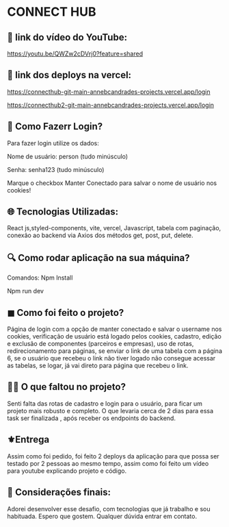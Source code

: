 #  CONNECT HUB 

## 🎥 link do vídeo do YouTube:
https://youtu.be/QWZw2cDVrj0?feature=shared

## 🚀 link dos deploys na vercel: 

https://connecthub-git-main-annebcandrades-projects.vercel.app/login

https://connecthub2-git-main-annebcandrades-projects.vercel.app/login

## 📝 Como Fazerr Login?

Para fazer login utilize os dados: 

Nome de usuário: person (tudo minúsculo)

Senha: senha123 (tudo minúsculo)

Marque o checkbox Manter Conectado para salvar o nome de usuário nos cookies! 

## 🌐 Tecnologias Utilizadas:
React js,styled-components, vite, vercel, Javascript, tabela com paginação, conexão ao backend via Axios dos métodos get, post, put, delete. 

## 🔍 Como rodar aplicação na sua máquina? 

Comandos: Npm Install

Npm run dev 

## ◼︎ Como foi feito o projeto? 
Página de login com a opção de manter conectado e salvar o username nos cookies, verificação de usuário está logado pelos cookies, cadastro, edição e exclusão de componentes (parceiros e empresas), uso de rotas, redirecionamento para páginas, se enviar o link de uma tabela com a página 6, se o usuário que recebeu o link não tiver logado não consegue acessar as tabelas, se logar, já vai direto para página que recebeu o link. 

## ✍🏻 O que faltou no projeto? 
Senti falta das rotas de cadastro e login para o usuário, para ficar um projeto mais robusto e completo. O que levaria cerca de 2 dias para essa task ser finalizada , após receber os endpoints do backend. 

## ⚜️Entrega
Assim como foi pedido, foi feito 2 deploys da aplicação para que possa ser testado por 2 pessoas ao mesmo tempo, assim como foi feito um vídeo para youtube explicando projeto e código. 


## 💎 Considerações finais: 
Adorei desenvolver esse desafio, com tecnologias que já trabalho e sou habituada. Espero que gostem. Qualquer dúvida entrar em contato. 
